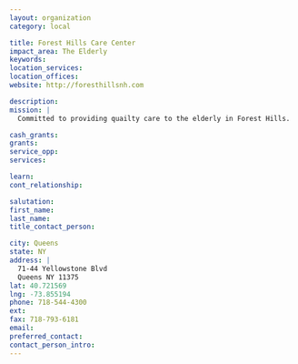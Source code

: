 ```yaml
---
layout: organization
category: local

title: Forest Hills Care Center
impact_area: The Elderly
keywords: 
location_services: 
location_offices: 
website: http://foresthillsnh.com

description: 
mission: |
  Committed to providing quailty care to the elderly in Forest Hills.

cash_grants: 
grants: 
service_opp: 
services: 

learn: 
cont_relationship: 

salutation: 
first_name: 
last_name: 
title_contact_person: 

city: Queens
state: NY
address: |
  71-44 Yellowstone Blvd    
  Queens NY 11375
lat: 40.721569
lng: -73.855194
phone: 718-544-4300
ext: 
fax: 718-793-6181
email: 
preferred_contact: 
contact_person_intro: 
---
```

